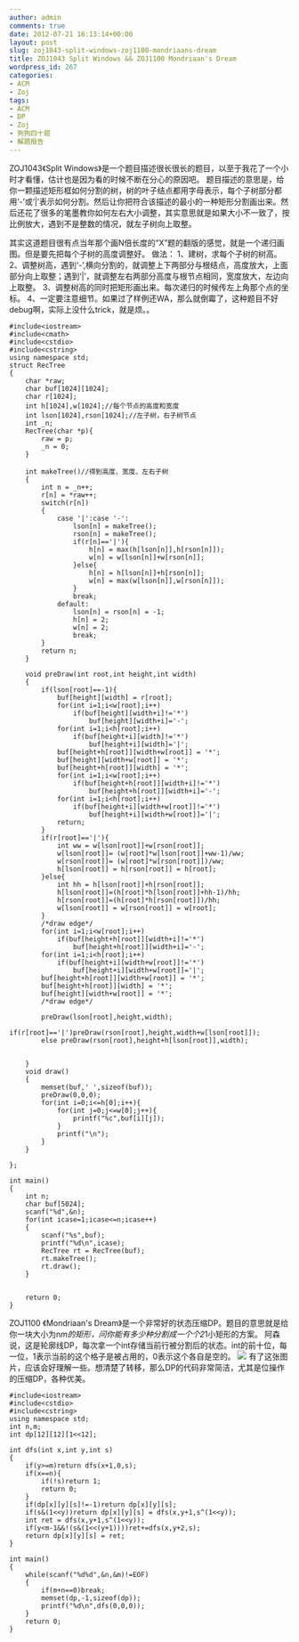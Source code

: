 ```yaml
---
author: admin
comments: true
date: 2012-07-21 16:13:14+00:00
layout: post
slug: zoj1043-split-windows-zoj1100-mondriaans-dream
title: ZOJ1043 Split Windows && ZOJ1100 Mondriaan's Dream
wordpress_id: 267
categories:
- ACM
- Zoj
tags:
- ACM
- DP
- Zoj
- 狗狗四十题
- 解题报告
---
```


ZOJ1043《Split Windows》是一个题目描述很长很长的题目，以至于我花了一个小时才看懂，估计也是因为看的时候不断在分心的原因吧。
题目描述的意思是，给你一颗描述矩形框如何分割的树，树的叶子结点都用字母表示，每个子树部分都用‘-’或‘|’表示如何分割。然后让你把符合该描述的最小的一种矩形分割画出来。然后还花了很多的笔墨教你如何左右大小调整，其实意思就是如果大小不一致了，按比例放大，遇到不是整数的情况，就左子树向上取整。

其实这道题目很有点当年那个画N倍长度的“X”题的翻版的感觉，就是一个递归画图。但是要先把每个子树的高度调整好。
做法：
1、建树，求每个子树的树高。
2、调整树高，遇到‘-’,横向分割的，就调整上下两部分与根结点，高度放大，上面部分向上取整；遇到‘|’，就调整左右两部分高度与根节点相同，宽度放大，左边向上取整。
3、调整树高的同时把矩形画出来。每次递归的时候传左上角那个点的坐标。
4、一定要注意细节。如果过了样例还WA，那么就倒霉了，这种题目不好debug啊，实际上没什么trick，就是烦。。

```
#include<iostream>
#include<cmath>
#include<cstdio>
#include<cstring>
using namespace std;
struct RecTree
{
	char *raw;
	char buf[1024][1024];
	char r[1024];
	int h[1024],w[1024];//每个节点的高度和宽度
	int lson[1024],rson[1024];//左子树，右子树节点
	int _n;
	RecTree(char *p){
		raw = p;
		_n = 0;
	}

	int makeTree()//得到高度、宽度、左右子树
	{
		int n = _n++;
		r[n] = *raw++;
		switch(r[n])
		{
			case '|':case '-':
				lson[n] = makeTree();
				rson[n] = makeTree();
				if(r[n]=='|'){
					h[n] = max(h[lson[n]],h[rson[n]]);
					w[n] = w[lson[n]]+w[rson[n]];
				}else{
					h[n] = h[lson[n]]+h[rson[n]];
					w[n] = max(w[lson[n]],w[rson[n]]);
				}
				break;
			default:
				lson[n] = rson[n] = -1;
				h[n] = 2;
				w[n] = 2;
				break;
		}
		return n;
	}

	void preDraw(int root,int height,int width)
	{
		if(lson[root]==-1){
			buf[height][width] = r[root];
			for(int i=1;i<w[root];i++)
				if(buf[height][width+i]!='*')
					buf[height][width+i]='-';
			for(int i=1;i<h[root];i++)
				if(buf[height+i][width]!='*')
					buf[height+i][width]='|';
			buf[height+h[root]][width+w[root]] = '*';
			buf[height][width+w[root]] = '*';
			buf[height+h[root]][width] = '*';
			for(int i=1;i<w[root];i++)
				if(buf[height+h[root]][width+i]!='*')
					buf[height+h[root]][width+i]='-';
			for(int i=1;i<h[root];i++)
				if(buf[height+i][width+w[root]]!='*')
					buf[height+i][width+w[root]]='|';
			return;
		}
		if(r[root]=='|'){
			int ww = w[lson[root]]+w[rson[root]];
			w[lson[root]]= (w[root]*w[lson[root]]+ww-1)/ww;
			w[rson[root]]= (w[root]*w[rson[root]])/ww;
			h[lson[root]] =	h[rson[root]] = h[root];
		}else{
			int hh = h[lson[root]]+h[rson[root]];
			h[lson[root]]=(h[root]*h[lson[root]]+hh-1)/hh;
			h[rson[root]]=(h[root]*h[rson[root]])/hh;
			w[lson[root]] =	w[rson[root]] = w[root];
		}
		/*draw edge*/
		for(int i=1;i<w[root];i++)
			if(buf[height+h[root]][width+i]!='*')
				buf[height+h[root]][width+i]='-';
		for(int i=1;i<h[root];i++)
			if(buf[height+i][width+w[root]]!='*')
				buf[height+i][width+w[root]]='|';
		buf[height+h[root]][width+w[root]] = '*';
		buf[height+h[root]][width] = '*';
		buf[height][width+w[root]] = '*';
		/*draw edge*/

		preDraw(lson[root],height,width);
		if(r[root]=='|')preDraw(rson[root],height,width+w[lson[root]]);
		else preDraw(rson[root],height+h[lson[root]],width);


	}
	void draw()
	{
		memset(buf,' ',sizeof(buf));
		preDraw(0,0,0);
		for(int i=0;i<=h[0];i++){
			for(int j=0;j<=w[0];j++){
				printf("%c",buf[i][j]);
			}
			printf("\n");
		}
	}

};

int main()
{
	int n;
	char buf[5024];
	scanf("%d",&n);
	for(int icase=1;icase<=n;icase++)
	{
		scanf("%s",buf);
		printf("%d\n",icase);
		RecTree rt = RecTree(buf);
		rt.makeTree();
		rt.draw();
	}


	return 0;
}
```

ZOJ1100 《Mondriaan's Dream》是一个非常好的状态压缩DP。题目的意思就是给你一块大小为n*m的矩形，问你能有多少种分割成一个个2*1小矩形的方案。
阿森说，这是轮廓线DP，每次拿一个int存储当前行被分割后的状态。int的前十位，每一位，1表示当前的这个格子是被占用的，0表示这个各自是空的。
[![](http://wonderflow.info/wp-content/uploads/2012/07/dp1100.png)](http://wonderflow.info/wp-content/uploads/2012/07/dp1100.png)
有了这张图片，应该会好理解一些。想清楚了转移，那么DP的代码非常简洁，尤其是位操作的压缩DP，各种优美。

```
#include<iostream>
#include<cstdio>
#include<cstring>
using namespace std;
int n,m;
int dp[12][12][1<<12];

int dfs(int x,int y,int s)
{
	if(y>=m)return dfs(x+1,0,s);
	if(x==n){
		if(!s)return 1;
		return 0;
	}
	if(dp[x][y][s]!=-1)return dp[x][y][s];
	if(s&(1<<y))return dp[x][y][s] = dfs(x,y+1,s^(1<<y));
	int ret = dfs(x,y+1,s^(1<<y));
	if(y<m-1&&!(s&(1<<(y+1))))ret+=dfs(x,y+2,s);
	return dp[x][y][s] = ret;
}

int main()
{
	while(scanf("%d%d",&n,&m)!=EOF)
	{
		if(m+n==0)break;
		memset(dp,-1,sizeof(dp));
		printf("%d\n",dfs(0,0,0));
	}
	return 0;
}
```

